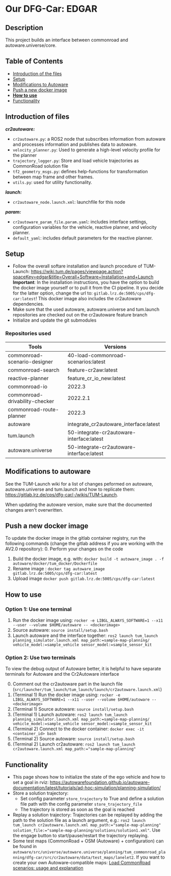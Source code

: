 # Our DFG-Car: **EDGAR**

## Description
This project builds an interface between commonroad and autoware.universe/core. 

## Table of Contents

- [Introduction of the files](#introduction-of-files)
- [Setup](#setup)
- [Modifications to Autoware](#modifications-to-autoware)
- [Push a new docker image](#push-a-new-docker-image)
- [**How to use**](#how-to-use)
- [Functionality](#functionality)

## Introduction of files
_**cr2autoware:**_
* `cr2autoware.py`: a ROS2 node that subscribes information from autoware and processes information and publishes data to autoware.
* `velocity_planner.py`: Used to generate a high-level velocity profile for the planner
* `trajectory_logger.py`: Store and load vehicle trajectories as CommonRoad solution file
* `tf2_geometry_msgs.py`: defines help-functions for transformation between map frame and other frames.
* `utils.py`: used for utility functionality.

_**launch:**_
* `cr2autoware_node.launch.xml`: launchfile for this node 

_**param:**_
* `cr2autoware_param_file.param.yaml`: includes interface settings, configuration variables for the vehicle, reactive planner, and velocity planner.
* `default_yaml`: includes default parameters for the reactive planner.

## Setup
* Follow the overall softare installation and launch procedure of TUM-Launch: https://wiki.tum.de/pages/viewpage.action?spaceKey=edgar&title=Overall+Software+Installation+and+Launch  
**Important**: In the installation instructions, you have the option to build the docker image yourself or to pull it from the CI pipeline. It you decide for the latter option, change the url to: `gitlab.lrz.de:5005/cps/dfg-car:latest`! This docker image also includes the cr2autoware dependencies.
* Make sure that the used autoware, autoware.universe and tum.launch repositories are checked out on the cr2autoware feature branch
* Initialize and update the git submodules

### Repositories used
| Tools | Versions|
|-|-|
| commonroad-scenario-designer | 40-load-commonroad-scenarios:latest |
| commonroad-search | feature-cr2aw:latest |
| reactive-planner | feature_cr_io_new:latest |
| commonroad-io | 2022.3 |
| commonroad-drivability-checker | 2022.2.1 |
| commonroad-route-planner | 2022.3
| autoware | integrate_cr2autoware_interface:latest |
| tum.launch | 50-integrate-cr2autoware-interface:latest |
| autoware.universe | 50-integrate-cr2autoware-interface:latest |

## Modifications to autoware
See the TUM-Launch wiki for a list of changes peformed on autoware, autoware.universe and tum.launch and how to replicate them: https://gitlab.lrz.de/cps/dfg-car/-/wikis/TUM-Launch.

When updating the autoware version, make sure that the documented changes aren't overwritten.

## Push a new docker image

To update the docker image in the gitlab container registry, run the following commands (change the gitlab address if you are working with the AV2.0 repository):
0. Perform your changes on the code
1. Build the docker image, e.g. with: `docker build -t autoware_image . -f autoware/docker/tum_docker/Dockerfile`
2. Rename image : `docker tag autoware_image gitlab.lrz.de:5005/cps/dfg-car:latest`
3. Upload image `docker push gitlab.lrz.de:5005/cps/dfg-car:latest`

## How to use
### Option 1: Use one terminal
1. Run the docker image using: `rocker -e LIBGL_ALWAYS_SOFTWARE=1 --x11 --user --volume $HOME/autoware -- <dockerimage>`
2. Source autoware: `source install/setup.bash`
3. Launch autoware and the interface together: `ros2 launch tum_launch planning_simulator.launch.xml map_path:=sample-map-planning/ vehicle_model:=sample_vehicle sensor_model:=sample_sensor_kit`

### Option 2: Use two terminals
To view the debug output of Autoware better, it is helpful to have separate terminals for Autoware and the Cr2Autoware interface

0. Comment out the cr2autoware part in the launch file (`src/launcher/tum_launch/tum_launch/launch/cr2autoware.launch.xml`)
1. (Terminal 1) Run the docker image using: `rocker -e LIBGL_ALWAYS_SOFTWARE=1 --x11 --user --volume $HOME/autoware -- <dockerimage>`
2. (Terminal 1) Source autoware: `source install/setup.bash`
3. (Terminal 1) Launch autoware: `ros2 launch tum_launch planning_simulator.launch.xml map_path:=sample-map-planning/ vehicle_model:=sample_vehicle sensor_model:=sample_sensor_kit`
4. (Terminal 2) Connect to the docker container: `docker exec -it <container_id> bash`
5. (Terminal 2) Source autoware: `source install/setup.bash`
6. (Terminal 2) Launch cr2autoware: `ros2 launch tum_launch cr2autoware.launch.xml map_path:="sample-map-planning"`

## Functionality
- This page shows how to initialize the state of the ego vehicle and how to set a goal in rviz: https://autowarefoundation.github.io/autoware-documentation/latest/tutorials/ad-hoc-simulation/planning-simulation/
- Store a solution trajectory:
    - Set config parameter `store_trajectory` to True and define a solution file path with the config parameter `store_trajectory_file`
    - The trajectory is stored as soon as the goal is reached
- Replay a solution trajectory: Trajectories can be replayed by adding the path to the solution file as a launch argument, e.g.: `ros2 launch tum_launch cr2autoware.launch.xml map_path:="sample-map-planning" solution_file:="sample-map-planning/solutions/solution1.xml"`. Use the engage button to start/pause/restart the trajectory replaying.
- Some test maps (CommonRoad + OSM (Autoware) + configuration) can be found in `autoware/src/universe/autoware.universe/planning/tum_commonroad_planning/dfg-car/src/cr2autoware/data/test_maps/lanelet2`. If you want to create your own Autoware-compatible maps: [Load CommonRoad scenarios: usage and explanation](https://gitlab.lrz.de/cps/dfg-car/-/wikis/Usage-and-explanation:-load-commonroad-scenarios)
